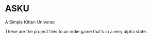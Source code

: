 # ASKU
A Simple Kitten Universe

These are the project files to an indie game that's in a very alpha state.
